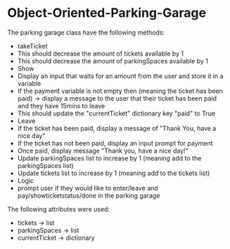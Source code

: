 # Object-Oriented-Parking-Garage
The parking garage class have the following methods:
- takeTicket
- This should decrease the amount of tickets available by 1
- This should decrease the amount of parkingSpaces available by 1
- Show
- Display an input that waits for an amount from the user and store it in a variable
- If the payment variable is not empty then (meaning the ticket has been paid) -> display a message to the user that their ticket has been paid and they have 15mins to leave
- This should update the "currentTicket" dictionary key "paid" to True
- Leave
- If the ticket has been paid, display a message of "Thank You, have a nice day"
- If the ticket has not been paid, display an input prompt for payment
- Once paid, display message "Thank you, have a nice day!"
- Update parkingSpaces list to increase by 1 (meaning add to the parkingSpaces list)
- Update tickets list to increase by 1 (meaning add to the tickets list)
- Logic
- prompt user if they would like to enter/leave and pay/showticketstatus/done in the parking garage

The following attributes were used:
- tickets -> list
- parkingSpaces -> list
- currentTicket -> dictionary
